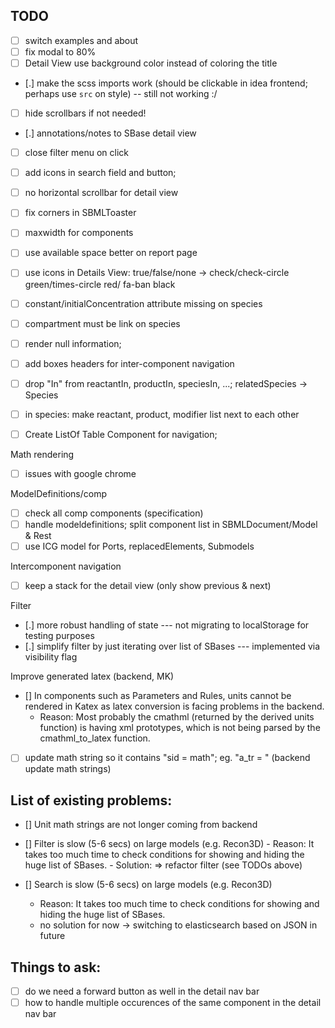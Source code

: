 ## TODO 
- [ ] switch examples and about
- [ ] fix modal to 80%
- [ ] Detail View use background color instead of coloring the title
- [.] make the scss imports work (should be clickable in idea frontend; perhaps use `src` on style) -- still not working :/
- [ ] hide scrollbars if not needed!
- [.] annotations/notes to SBase detail view
- [ ] close filter menu on click
- [ ] add icons in search field and button;
- [ ] no horizontal scrollbar for detail view
- [ ] fix corners in SBMLToaster
- [ ] maxwidth for components
- [ ] use available space better on report page
- [ ] use icons in Details View: true/false/none -> check/check-circle green/times-circle red/ fa-ban black
- [ ] constant/initialConcentration attribute missing on species
- [ ] compartment must be link on species
- [ ] render null information;
- [ ] add boxes headers for inter-component navigation
- [ ] drop "In" from reactantIn, productIn, speciesIn, ...; relatedSpecies -> Species
- [ ] in species: make reactant, product, modifier list next to each other

- [ ] Create ListOf Table Component for navigation;

Math rendering
- [ ] issues with google chrome

ModelDefinitions/comp
- [ ] check all comp components (specification)
- [ ] handle modeldefinitions; split component list in SBMLDocument/Model & Rest
- [ ] use ICG model for Ports, replacedElements, Submodels

Intercomponent navigation
- [ ] keep a stack for the detail view (only show previous & next)

Filter
- [.] more robust handling of state --- not migrating to localStorage for testing purposes
- [.] simplify filter by just iterating over list of SBases --- implemented via visibility flag

Improve generated latex (backend, MK)
- [] In components such as Parameters and Rules, units cannot be rendered in Katex as latex conversion is facing problems in the backend.
    - Reason: Most probably the cmathml (returned by the derived units function) is having xml prototypes, which is not being parsed by the cmathml_to_latex function. 
- [ ] update math string so it contains "sid = math"; eg. "a_tr = " (backend update math strings)

## List of existing problems:
- [] Unit math strings are not longer coming from backend
- [] Filter is slow (5-6 secs) on large models (e.g. Recon3D)
        - Reason: It takes too much time to check conditions for showing and hiding the huge list of SBases.
        - Solution: => refactor filter (see TODOs above)
   
- [] Search is slow (5-6 secs) on large models (e.g. Recon3D)
    - Reason: It takes too much time to check conditions for showing and hiding the huge list of SBases.
    - no solution for now -> switching to elasticsearch based on JSON in future

## Things to ask:
- [ ] do we need a forward button as well in the detail nav bar 
- [ ] how to handle multiple occurences of the same component in the detail nav bar
